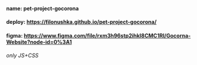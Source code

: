 #### name: pet-project-gocorona  
#### deploy: https://filonushka.github.io/pet-project-gocorona/  
#### figma: https://www.figma.com/file/rxm3h96stp2ihkI8CMC1RI/Gocorna-Website?node-id=0%3A1
###### only JS+CSS
